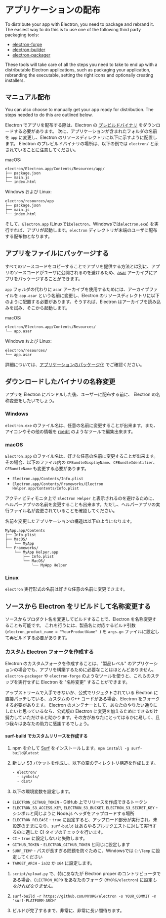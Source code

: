 # アプリケーションの配布

To distribute your app with Electron, you need to package and rebrand it. The easiest way to do this is to use one of the following third party packaging tools:

* [electron-forge](https://github.com/electron-userland/electron-forge)
* [electron-builder](https://github.com/electron-userland/electron-builder)
* [electron-packager](https://github.com/electron-userland/electron-packager)

These tools will take care of all the steps you need to take to end up with a distributable Electron applications, such as packaging your application, rebranding the executable, setting the right icons and optionally creating installers.

## マニュアル配布

You can also choose to manually get your app ready for distribution. The steps needed to do this are outlined below.

Electron でアプリを配布する際は、Electron の [プレビルドバイナリ](https://github.com/electron/electron/releases) をダウンロードする必要があります。 次に、アプリケーションが含まれたフォルダの名前を `app` に変更し、Electron のリソースディレクトリに以下に示すように配置します。 Electron のプレビルドバイナリの場所は、以下の例では `electron/` と示されていることに注意してください。

macOS:

```text
electron/Electron.app/Contents/Resources/app/
├── package.json
├── main.js
└── index.html
```

Windows および Linux:

```text
electron/resources/app
├── package.json
├── main.js
└── index.html
```

そして、`Electron.app` (Linuxでは`electron`、Windowsでは`electron.exe`) を実行すれば、アプリが起動します。`electron` ディレクトリが末端のユーザに配布する配布物となります。

## アプリをファイルにパッケージする

すべてのソースコードをコピーすることでアプリを提供する方法とは別に、アプリのソースコードがユーザに公開されるのを避けるため、[asar](https://github.com/electron/asar) アーカイブにアプリをパッケージすることができます。

`app` フォルダの代わりに `asar` アーカイブを使用するためには、アーカイブファイルを `app.asar` という名前に変更し、Electron のリソースディレクトリに以下のように配置する必要があります。そうすれば、Electron はアーカイブを読み込みを試み、そこから起動します。

macOS:

```text
electron/Electron.app/Contents/Resources/
└── app.asar
```

Windows および Linux:

```text
electron/resources/
└── app.asar
```

詳細については、[アプリケーションのパッケージ化](application-packaging.md) でご確認ください。

## ダウンロードしたバイナリの名称変更

アプリを Electron にバンドルした後、ユーザーに配布する前に、 Electron の名称変更をしたいでしょう。

### Windows

`electron.exe` のファイル名は、任意の名前に変更することが出来ます。また、アイコンやその他の情報を [rcedit](https://github.com/atom/rcedit) のようなツールで編集出来ます。

### macOS

`Electron.app` のファイル名は、好きな任意の名前に変更することが出来ます。その場合、以下のファイル内の `CFBundleDisplayName`、`CFBundleIdentifier`、`CFBundleName` も変更する必要があります。

* `Electron.app/Contents/Info.plist`
* `Electron.app/Contents/Frameworks/Electron Helper.app/Contents/Info.plist`

アクティビティモニタ上で `Electron Helper` と表示されるのを避けるために、ヘルパーアプリの名前を変更することも出来ます。ただし、ヘルパーアプリの実行ファイル名が変更されていることを確認してください。

名前を変更したアプリケーションの構造は以下のようになります。

```text
MyApp.app/Contents
├── Info.plist
├── MacOS/
│   └── MyApp
└── Frameworks/
    └── MyApp Helper.app
        ├── Info.plist
        └── MacOS/
            └── MyApp Helper
```

### Linux

`electron` 実行形式の名前は好きな任意の名前に変更できます。

## ソースから Electron をリビルドして名称変更する

ソースからプロダクト名を変更してビルドすることで、Electron を名称変更することも可能です。 これを行うには、製品名に対応するビルド引数 (`electron_product_name = "YourProductName" `) を `args.gn` ファイルに設定して再ビルドする必要があります。

### カスタム Electron フォークを作成する

Electron のカスタムフォークを作成することは、"製品レベル" のアプリケーションの場合でも、アプリを構築するために必要なことはほとんどありません。 `electron-packager` や `electron-forge` のようなツールを使うと、これらのステップを実行せずに Electron を "名称変更" することができます。

アップストリームで入手できないか、公式でリジェクトされている Electron に直接パッチしている、カスタムの C++ コードがある場合、Electron をフォークする必要があります。 Electron のメンテナーとして、あなたのやりたい通りにしたいと思っているなら、公式版の Electron に変更を加えるためにできるだけ努力していただけると助かります。その方があなたにとってはるかに易しく、且つ我々はあなたの助力に感謝するでしょう。

#### surf-build でカスタムリリースを作成する

1. npm を介して [Surf](https://github.com/surf-build/surf) をインストールします。`npm install -g surf-build@latest`

2. 新しい S3 バケットを作成し、以下の空のディレクトリ構造を作成します。
    
    ```sh
    - electron/
      - symbols/
      - dist/
    ```

3. 以下の環境変数を設定します。

* `ELECTRON_GITHUB_TOKEN` - GitHub 上でリリースを作成できるトークン
* `ELECTRON_S3_ACCESS_KEY`, `ELECTRON_S3_BUCKET`, `ELECTRON_S3_SECRET_KEY` - シンボルと同じように Node.js ヘッダをアップロードする場所
* `ELECTRON_RELEASE` - `true` に設定すると、アップロード部分が実行され、未設定のままになり、`surf-build` はあらゆるプルリクエストに対して実行するのに適した CI タイプのチェックを行います。
* `CI` - `true` に設定しないと失敗します。
* `GITHUB_TOKEN` - `ELECTRON_GITHUB_TOKEN` と同じに設定します
* `SURF_TEMP` - パスが長すぎる問題を防ぐために、Windowsでは `C:\Temp` に設定してください
* `TARGET_ARCH` - `ia32` か `x64` に設定します。

1. `script/upload.py` で、特にあなたが Electron proper のコントリビュータである場合、`ELECTRON_REPO` をあなたのフォーク (`MYORG/electron`) に設定*しなければなりません*。

2. `surf-build -r https://github.com/MYORG/electron -s YOUR_COMMIT -n 'surf-PLATFORM-ARCH'`

3. ビルドが完了するまで、非常に、非常に長い間待ちます。
